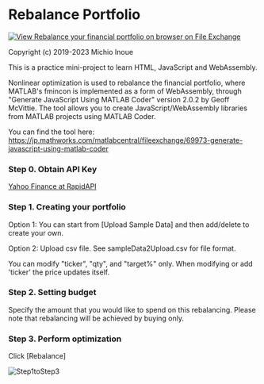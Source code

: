 # Rebalance Portfolio

[![View Rebalance your financial portfolio on browser on File Exchange](https://www.mathworks.com/matlabcentral/images/matlab-file-exchange.svg)](https://jp.mathworks.com/matlabcentral/fileexchange/75169-rebalance-your-financial-portfolio-on-browser)

Copyright (c) 2019-2023 Michio Inoue


This is a practice mini-project to learn HTML, JavaScript and WebAssembly.

Nonlinear optimization is used to rebalance the financial portfolio, where MATLAB's fmincon is implemented as a form of WebAssembly, through "Generate JavaScript Using MATLAB Coder" version 2.0.2 by Geoff McVittie. The tool allows you to create JavaScript/WebAssembly libraries from MATLAB projects using MATLAB Coder.

You can find the tool here:
https://jp.mathworks.com/matlabcentral/fileexchange/69973-generate-javascript-using-matlab-coder


### Step 0. Obtain API Key
[Yahoo Finance at RapidAPI](https://rapidapi.com/sparior/api/yahoo-finance15)

### Step 1. Creating your portfolio

Option 1: You can start from [Upload Sample Data] and then add/delete to create your own.

Option 2: Upload csv file. See sampleData2Upload.csv for file format.

You can modify "ticker", "qty", and "target%" only. When modifying or add 'ticker' the price updates itself. 

### Step 2. Setting budget

Specify the amount that you would like to spend on this rebalancing. Please note that rebalancing will be achieved by buying only.

### Step 3. Perform optimization

Click [Rebalance]

![Step1toStep3](https://github.com/minoue-xx/rebalance_portfolio/blob/master/portolioRebalance_videoEN.gif)

